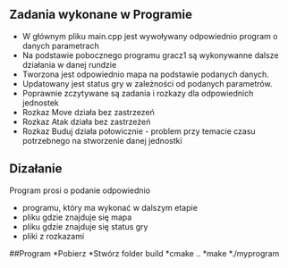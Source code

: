 ## Zadania wykonane w Programie
* W głównym pliku main.cpp jest wywoływany odpowiednio program o danych parametrach
* Na podstawie pobocznego programu gracz1 są wykonywanne dalsze działania w danej rundzie
* Tworzona jest odpowiednio mapa na podstawie podanych danych. 
* Updatowany jest status gry w zależności od podanych parametrów. 
* Poprawnie zczytywane są zadania i rozkazy dla odpowiednich jednostek
* Rozkaz Move działa bez zastrzezeń
* Rozkaz Atak działa bez zastrzeżeń
* Rozkaz Buduj działa połowicznie - problem przy temacie czasu potrzebnego na stworzenie danej jednostki


## Dizałanie
Program prosi o podanie odpowiednio 
* programu, który ma wykonać w dalszym etapie
* pliku gdzie znajduje się mapa 
* pliku gdzie znajduje się status gry 
* pliki z rozkazami

##Program
*Pobierz
*Stwórz folder build
*cmake ..
*make
*./myprogram

